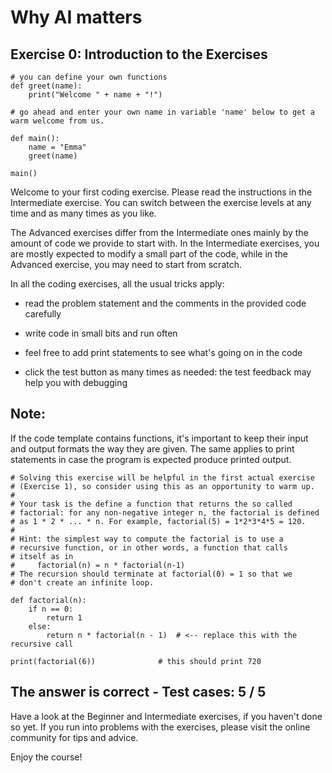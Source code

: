 # Why AI matters 

## Exercise 0: Introduction to the Exercises

```
# you can define your own functions
def greet(name):
    print("Welcome " + name + "!")

# go ahead and enter your own name in variable 'name' below to get a warm welcome from us.

def main():
    name = "Emma"
    greet(name)

main()
```

Welcome to your first coding exercise. Please read the instructions in the Intermediate exercise. You can switch between the exercise levels at any time and as many times as you like.

The Advanced exercises differ from the Intermediate ones mainly by the amount of code we provide to start with. In the Intermediate exercises, you are mostly expected to modify a small part of the code, while in the Advanced exercise, you may need to start from scratch.

In all the coding exercises, all the usual tricks apply:

- read the problem statement and the comments in the provided code carefully

- write code in small bits and run often

- feel free to add print statements to see what's going on in the code

- click the test button as many times as needed: the test feedback may help you with debugging

## Note: 
If the code template contains functions, it's important to keep their input and output formats the way they are given. The same applies to print statements in case the program is expected produce printed output.


```
# Solving this exercise will be helpful in the first actual exercise
# (Exercise 1), so consider using this as an opportunity to warm up. 
#
# Your task is the define a function that returns the so called 
# factorial: for any non-negative integer n, the factorial is defined
# as 1 * 2 * ... * n. For example, factorial(5) = 1*2*3*4*5 = 120.
#
# Hint: the simplest way to compute the factorial is to use a
# recursive function, or in other words, a function that calls 
# itself as in 
#     factorial(n) = n * factorial(n-1)
# The recursion should terminate at factorial(0) = 1 so that we
# don't create an infinite loop.

def factorial(n): 
    if n == 0: 
        return 1
    else: 
        return n * factorial(n - 1)  # <-- replace this with the recursive call
        
print(factorial(6))              # this should print 720

```
## The answer is correct - Test cases: 5 / 5

Have a look at the Beginner and Intermediate exercises, if you haven't done so yet. If you run into problems with the exercises, please visit the online community for tips and advice.

Enjoy the course!
